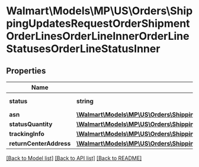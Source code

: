 # Walmart\Models\MP\US\Orders\ShippingUpdatesRequestOrderShipmentOrderLinesOrderLineInnerOrderLineStatusesOrderLineStatusInner

## Properties

Name | Type | Description | Notes
------------ | ------------- | ------------- | -------------
**status** | **string** | Use 'Shipped' |
**asn** | [**\Walmart\Models\MP\US\Orders\ShippingUpdatesRequestOrderShipmentOrderLinesOrderLineInnerOrderLineStatusesOrderLineStatusInnerAsn**](ShippingUpdatesRequestOrderShipmentOrderLinesOrderLineInnerOrderLineStatusesOrderLineStatusInnerAsn.md) |  | [optional]
**statusQuantity** | [**\Walmart\Models\MP\US\Orders\ShippingUpdatesRequestOrderShipmentOrderLinesOrderLineInnerOrderLineStatusesOrderLineStatusInnerStatusQuantity**](ShippingUpdatesRequestOrderShipmentOrderLinesOrderLineInnerOrderLineStatusesOrderLineStatusInnerStatusQuantity.md) |  |
**trackingInfo** | [**\Walmart\Models\MP\US\Orders\ShippingUpdatesRequestOrderShipmentOrderLinesOrderLineInnerOrderLineStatusesOrderLineStatusInnerTrackingInfo**](ShippingUpdatesRequestOrderShipmentOrderLinesOrderLineInnerOrderLineStatusesOrderLineStatusInnerTrackingInfo.md) |  |
**returnCenterAddress** | [**\Walmart\Models\MP\US\Orders\ShippingUpdatesRequestOrderShipmentOrderLinesOrderLineInnerOrderLineStatusesOrderLineStatusInnerReturnCenterAddress**](ShippingUpdatesRequestOrderShipmentOrderLinesOrderLineInnerOrderLineStatusesOrderLineStatusInnerReturnCenterAddress.md) |  | [optional]


[[Back to Model list]](./) [[Back to API list]](../../../../../README.md#supported-apis) [[Back to README]](../../../../../README.md)

